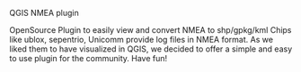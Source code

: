 QGIS NMEA plugin

OpenSource Plugin to easily view and convert NMEA to shp/gpkg/kml
Chips like ublox, sepentrio, Unicomm provide log files in NMEA format. As we liked them to have visualized in QGIS, we decided to offer a simple and easy to use plugin for the community.
Have fun!
